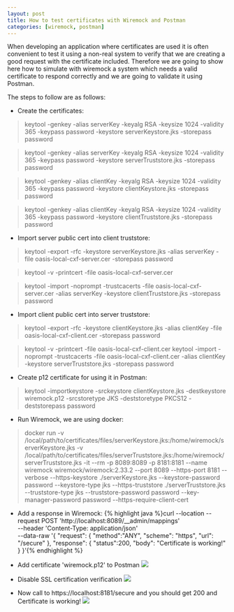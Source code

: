 ```yaml
---
layout: post
title: How to test certificates with Wiremock and Postman
categories: [wiremock, postman]
---
```


When developing an application where certificates are used it is often convenient to test it using a non-real system to verify that we are creating a good request with the certificate included. Therefore we are going to show here how to simulate with wiremock a system which needs a valid certificate to respond correctly and we are going to validate it using Postman.

The steps to follow are as follows:
- Create the certificates:

> keytool  -genkey -alias serverKey -keyalg RSA -keysize 1024  -validity 365 -keypass password  -keystore serverKeystore.jks -storepass password

> keytool  -genkey -alias serverKey -keyalg RSA -keysize 1024  -validity 365 -keypass password  -keystore serverTruststore.jks -storepass password

> keytool  -genkey -alias clientKey -keyalg RSA -keysize 1024  -validity 365 -keypass password  -keystore clientKeystore.jks -storepass password

> keytool  -genkey -alias clientKey -keyalg RSA -keysize 1024  -validity 365 -keypass password  -keystore clientTruststore.jks -storepass password

- Import server public cert into client truststore:
> keytool -export -rfc -keystore serverKeystore.jks -alias serverKey -file oasis-local-cxf-server.cer -storepass password

> keytool -v -printcert -file oasis-local-cxf-server.cer

> keytool -import -noprompt -trustcacerts -file oasis-local-cxf-server.cer -alias serverKey -keystore clientTruststore.jks -storepass password

- Import client public cert into server truststore:
> keytool -export -rfc -keystore clientKeystore.jks -alias clientKey -file oasis-local-cxf-client.cer -storepass password

> keytool -v -printcert -file oasis-local-cxf-client.cer
> keytool -import -noprompt -trustcacerts -file oasis-local-cxf-client.cer -alias clientKey -keystore serverTruststore.jks -storepass password

- Create p12 certificate for using it in Postman:
> keytool -importkeystore -srckeystore clientKeystore.jks -destkeystore wiremock.p12 -srcstoretype JKS -deststoretype PKCS12 -deststorepass password

- Run Wiremock, we are using docker:
> docker run -v /local/path/to/certificates/files/serverKeystore.jks:/home/wiremock/serverKeystore.jks -v /local/path/to/certificates/files/serverTruststore.jks:/home/wiremock/serverTruststore.jks -it --rm -p 8089:8089 -p 8181:8181 --name wiremock  wiremock/wiremock:2.33.2  --port 8089 --https-port 8181 --verbose --https-keystore ./serverKeystore.jks --keystore-password password --keystore-type jks --https-truststore ./serverTruststore.jks --truststore-type jks --truststore-password password --key-manager-password password --https-require-client-cert

- Add a response in Wiremock:
{% highlight java %}curl --location --request POST 'http://localhost:8089/__admin/mappings' \
--header 'Content-Type: application/json' \
--data-raw '{ "request": 
    {
    "method":"ANY",
    "scheme": "https",
    "url": "/secure"
    }, 
"response": {
    "status":200,
    "body": "Certificate is working!"
    } 
}'{% endhighlight %}

- Add certificate 'wiremock.p12' to Postman
![](https://i.imgur.com/NLp3SuG.png)

- Disable SSL certification verification
![](https://i.imgur.com/EOJEXsQ.png)

- Now call to https://localhost:8181/secure and you should get 200 and Certificate is working!
![](https://i.imgur.com/ztFR3Dr.png)
